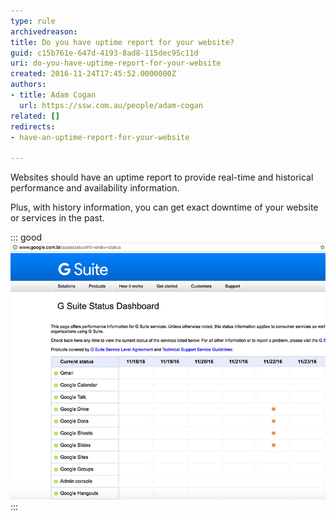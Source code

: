 ```yaml
---
type: rule
archivedreason: 
title: Do you have uptime report for your website?
guid: c15b761e-647d-4193-8ad8-115dec95c11d
uri: do-you-have-uptime-report-for-your-website
created: 2016-11-24T17:45:52.0000000Z
authors:
- title: Adam Cogan
  url: https://ssw.com.au/people/adam-cogan
related: []
redirects:
- have-an-uptime-report-for-your-website

---
```


Websites should have an uptime report to provide real-time and historical performance and availability information. 

<!--endintro-->

Plus, with history information, you can get exact downtime of your website or services in the past.


::: good  
![Figure: Google's uptime reports - with history information.        See it now](google-uptime-report.jpg)  
:::
